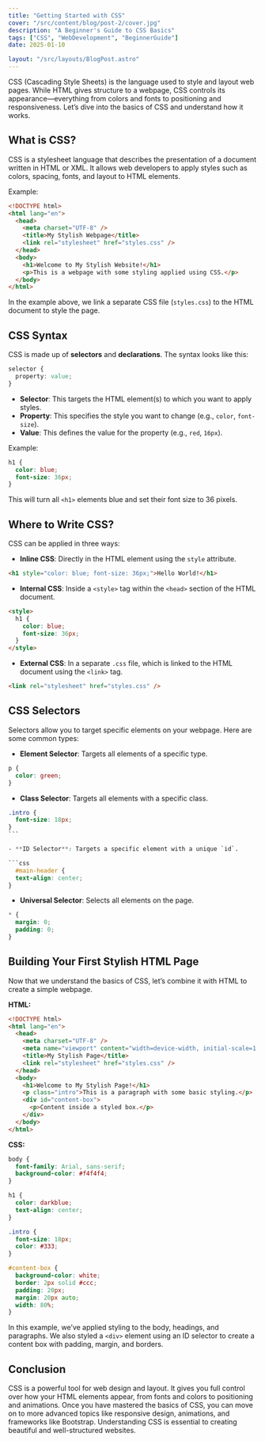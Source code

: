 ```yaml
---
title: "Getting Started with CSS"
cover: "/src/content/blog/post-2/cover.jpg"
description: "A Beginner's Guide to CSS Basics"
tags: ["CSS", "WebDevelopment", "BeginnerGuide"]
date: 2025-01-10

layout: "/src/layouts/BlogPost.astro"
---
```


CSS (Cascading Style Sheets) is the language used to style and layout web pages. While HTML gives structure to a webpage, CSS controls its appearance—everything from colors and fonts to positioning and responsiveness. Let’s dive into the basics of CSS and understand how it works.

## What is CSS?

CSS is a stylesheet language that describes the presentation of a document written in HTML or XML. It allows web developers to apply styles such as colors, spacing, fonts, and layout to HTML elements.

Example:

```html
<!DOCTYPE html>
<html lang="en">
  <head>
    <meta charset="UTF-8" />
    <title>My Stylish Webpage</title>
    <link rel="stylesheet" href="styles.css" />
  </head>
  <body>
    <h1>Welcome to My Stylish Website!</h1>
    <p>This is a webpage with some styling applied using CSS.</p>
  </body>
</html>
```

In the example above, we link a separate CSS file (`styles.css`) to the HTML document to style the page.

## CSS Syntax

CSS is made up of **selectors** and **declarations**. The syntax looks like this:

```css
selector {
  property: value;
}
```

- **Selector**: This targets the HTML element(s) to which you want to apply styles.
- **Property**: This specifies the style you want to change (e.g., `color`, `font-size`).
- **Value**: This defines the value for the property (e.g., `red`, `16px`).

Example:

```css
h1 {
  color: blue;
  font-size: 36px;
}
```

This will turn all `<h1>` elements blue and set their font size to 36 pixels.

## Where to Write CSS?

CSS can be applied in three ways:

- **Inline CSS**: Directly in the HTML element using the `style` attribute.

```html
<h1 style="color: blue; font-size: 36px;">Hello World!</h1>
```

- **Internal CSS**: Inside a `<style>` tag within the `<head>` section of the HTML document.

```html
<style>
  h1 {
    color: blue;
    font-size: 36px;
  }
</style>
```

- **External CSS**: In a separate `.css` file, which is linked to the HTML document using the `<link>` tag.

```html
<link rel="stylesheet" href="styles.css" />
```

## CSS Selectors

Selectors allow you to target specific elements on your webpage. Here are some common types:

- **Element Selector**: Targets all elements of a specific type.

```css
p {
  color: green;
}
```

- **Class Selector**: Targets all elements with a specific class.

````css
.intro {
  font-size: 18px;
}
```

- **ID Selector**: Targets a specific element with a unique `id`.

```css
  #main-header {
  text-align: center;
}
````

- **Universal Selector**: Selects all elements on the page.

```css
* {
  margin: 0;
  padding: 0;
}
```

## Building Your First Stylish HTML Page

Now that we understand the basics of CSS, let’s combine it with HTML to create a simple webpage.

**HTML:**

```html
<!DOCTYPE html>
<html lang="en">
  <head>
    <meta charset="UTF-8" />
    <meta name="viewport" content="width=device-width, initial-scale=1.0" />
    <title>My Stylish Page</title>
    <link rel="stylesheet" href="styles.css" />
  </head>
  <body>
    <h1>Welcome to My Stylish Page!</h1>
    <p class="intro">This is a paragraph with some basic styling.</p>
    <div id="content-box">
      <p>Content inside a styled box.</p>
    </div>
  </body>
</html>
```

**CSS:**

```css
body {
  font-family: Arial, sans-serif;
  background-color: #f4f4f4;
}

h1 {
  color: darkblue;
  text-align: center;
}

.intro {
  font-size: 18px;
  color: #333;
}

#content-box {
  background-color: white;
  border: 2px solid #ccc;
  padding: 20px;
  margin: 20px auto;
  width: 80%;
}
```

In this example, we’ve applied styling to the body, headings, and paragraphs. We also styled a `<div>` element using an ID selector to create a content box with padding, margin, and borders.

## Conclusion

CSS is a powerful tool for web design and layout. It gives you full control over how your HTML elements appear, from fonts and colors to positioning and animations. Once you have mastered the basics of CSS, you can move on to more advanced topics like responsive design, animations, and frameworks like Bootstrap. Understanding CSS is essential to creating beautiful and well-structured websites.
